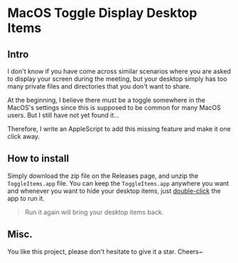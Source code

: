 # MacOS Toggle Display Desktop Items

## Intro

I don't know if you have come across similar scenarios where you are asked to display your screen during the meeting, but your desktop simply has too many private files and directories that you don't want to share.

At the beginning, I believe there must be a toggle somewhere in the MacOS's settings since this is supposed to be common for many MacOS users. But I still have not yet found it...

Therefore, I write an AppleScript to add this missing feature and make it one click away.

## How to install

Simply download the zip file on the Releases page, and unzip the `ToggleItems.app` file. You can keep the `ToggleItems.app` anywhere you want and whenever you want to hide your desktop items, just <u>double-click</u> the app to run it. 

>  Run it again will bring your desktop items back.

## Misc.

You like this project, please don't hesitate to give it a star. Cheers~

